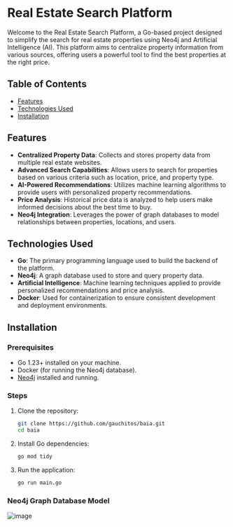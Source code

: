 # Real Estate Search Platform

Welcome to the Real Estate Search Platform, a Go-based project designed to simplify the search for real estate properties using Neo4j and Artificial Intelligence (AI). This platform aims to centralize property information from various sources, offering users a powerful tool to find the best properties at the right price.

## Table of Contents

- [Features](#features)
- [Technologies Used](#technologies-used)
- [Installation](#installation)

## Features

- **Centralized Property Data**: Collects and stores property data from multiple real estate websites.
- **Advanced Search Capabilities**: Allows users to search for properties based on various criteria such as location, price, and property type.
- **AI-Powered Recommendations**: Utilizes machine learning algorithms to provide users with personalized property recommendations.
- **Price Analysis**: Historical price data is analyzed to help users make informed decisions about the best time to buy.
- **Neo4j Integration**: Leverages the power of graph databases to model relationships between properties, locations, and users.

## Technologies Used

- **Go**: The primary programming language used to build the backend of the platform.
- **Neo4j**: A graph database used to store and query property data.
- **Artificial Intelligence**: Machine learning techniques applied to provide personalized recommendations and price analysis.
- **Docker**: Used for containerization to ensure consistent development and deployment environments.

## Installation

### Prerequisites

- Go 1.23+ installed on your machine.
- Docker (for running the Neo4j database).
- [Neo4j](https://neo4j.com/download/) installed and running.

### Steps

1. Clone the repository:

   ```sh
   git clone https://github.com/gauchitos/baia.git
   cd baia
   ```

2. Install Go dependencies:

   ```sh
   go mod tidy
   ```

3. Run the application:

   ```sh
   go run main.go
   ```
### Neo4j Graph Database Model

![image](https://github.com/user-attachments/assets/afa1fb82-8731-428f-afd9-e2d3f435dde9)
